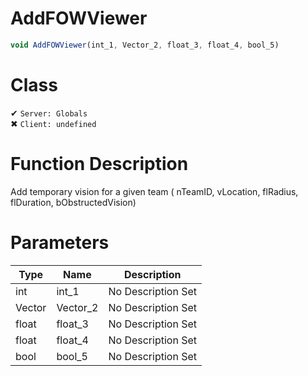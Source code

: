 # AddFOWViewer
```js
void AddFOWViewer(int_1, Vector_2, float_3, float_4, bool_5)
```
# Class
✔ `Server: Globals`  
✖ `Client: undefined`  

# Function Description
Add temporary vision for a given team ( nTeamID, vLocation, flRadius, flDuration, bObstructedVision)
# Parameters
Type|Name|Description
--|--|--
int|int_1|No Description Set
Vector|Vector_2|No Description Set
float|float_3|No Description Set
float|float_4|No Description Set
bool|bool_5|No Description Set
